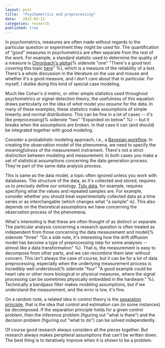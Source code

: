 ```yaml
---
layout: post
title:  "Psychometrics and preprocessing"
date:   2022-03-11
categories: research
published: true
---
```


In psychometrics, measures are often made without regards to the particular question or experiment they might be used for. The quantification of "good" measures in psychometrics are often separate from the rest of the work. For example, a standard statistic used to determine the quality of a measure is [Chronbach's alpha](https://en.wikipedia.org/wiki/Cronbach%27s_alpha){% sidenote "one" "There's a good text covering this topic [here](https://personality-project.org/r/book/Chapter7.pdf)" %}, which is a measure of the reliability of a test. There's a whole discussion in the literature on the use and misuse and whether it's a good measure, and I don't care about that in particular. For myself, I dislike doing this kind of special case modeling. 

Much like Cohan's d metric, or other simple statistics used throughout psychometrics or signal-detection theory, the usefulness of this equation draws particularly on the idea of _what model you assume_ for the data. In many of these examples, these statistics make assumptions of simple linearity and normal distributions. This can be fine in a lot of cases -- it's like preprocessing{% sidenote "two" "Expanded on below" %} -- but it breaks when the assumptions are broken. In that case it can (and should) be integrated together with good modeling.

Consider a probabilistic modeling approach, i.e., a [Bayesian workflow](https://betanalpha.github.io/assets/case_studies/principled_bayesian_workflow.html). In creating the observation model of the phenomena, we need to specify the _meaningfulness_ of the measurement instrament. There's not a strict distinction between modeling and measurement. In both cases you make a set of statistical assumptions concerning the data generation process. They're part of the same data analysis process.

This is same as the data model, a topic often ignored unless you work with databases. The structure of the data, as it's collected and stored, requires us to precisely define our ontology. [Tidy data](https://cran.r-project.org/web/packages/tidyr/vignettes/tidy-data.html), for example, requires specifying what the values and repeated samples are. For example, consider whether you should treat experimentally collected data as a time series or as interchangable (which changes what "a sample" is). This also depends on the theoretical assumptions we have concerning the observation process of the phenomena.

What's interesting is that these are often thought of as distinct or separate. The particular analysis concerning a research question is often treated as independent from those concerning the data measurement and model{% sidenote "three" "On a side note, it's interesting how the drift diffusion model has become a type of preprocessing step for some analyses -- almost like a data transformation" %}. That is, the measurement is easy to decompose from other parts, and we can recombine them later without concern. This isn't always the case of course, but it can be for a lot of data preprocessing, especially when the underlying measurement process is incredibly well understood{% sidenote "four" "A good example could be heart rate or other more biological or physical measures, where the signal processing can be sometimes physically embedded in the hardware." %}. Technically a bandpass filter makes modeling assumptions, but if we understand the measurement, and the error is low, it's fine.

On a random note, a related idea in control theory is the [separation principle](https://en.wikipedia.org/wiki/Separation_principle), that is the idea that control and estimation can (in some instances) be decomposed. If the separation principle holds for a given control problem, then the inference problem (figuring out "what is there") and the decision problem (figuring out "what to do") can be solved independently.

Of course good research always considers all the pieces together. But research always makes peripheral assumptions that can't be written down. The best thing is to iteratively improve when it is shown to be a problem.